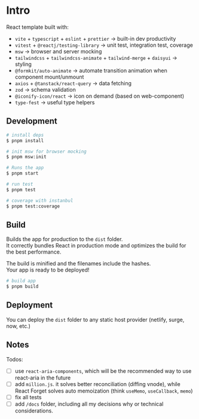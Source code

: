 # Intro

<!-- [![DeepScan grade](https://deepscan.io/api/teams/13942/projects/24678/branches/761600/badge/grade.svg)](https://deepscan.io/dashboard#view=project&tid=13942&pid=24678&bid=761600) -->

React template built with:

- `vite` + `typescript` + `eslint` + `prettier` -> built-in dev productivity
- `vitest` + `@reactj/testing-library` -> unit test, integration test, coverage
- `msw` -> browser and server mocking
- `tailwindcss` + `tailwindcss-animate` + `tailwind-merge` + `daisyui` -> styling
- `@formkit/auto-animate` -> automate transition animation when component mount/unmount
- `axios` + `@tanstack/react-query` -> data fetching
- `zod` -> schema validation
- `@iconify-icon/react` -> icon on demand (based on web-component)
- `type-fest` -> useful type helpers

## Development

```bash
# install deps
$ pnpm install

# init msw for browser mocking
$ pnpm msw:init

# Runs the app
$ pnpm start
```

```bash
# run test
$ pnpm test

# coverage with instanbul
$ pnpm test:coverage
```

## Build

Builds the app for production to the `dist` folder.<br>
It correctly bundles React in production mode and optimizes the build for the best performance.

The build is minified and the filenames include the hashes.<br>
Your app is ready to be deployed!

```bash
# build app
$ pnpm build
```

## Deployment

You can deploy the `dist` folder to any static host provider (netlify, surge, now, etc.)

## Notes

Todos:

- [ ] use `react-aria-components`, which will be the recommended way to use react-aria in the future
- [ ] add `million.js`. it solves better reconciliation (diffing vnode), while React Forget solves auto memoization (think `useMemo`, `useCallback`, `memo`)
- [ ] fix all tests
- [ ] add `/docs` folder, including all my decisions why or technical considerations.
